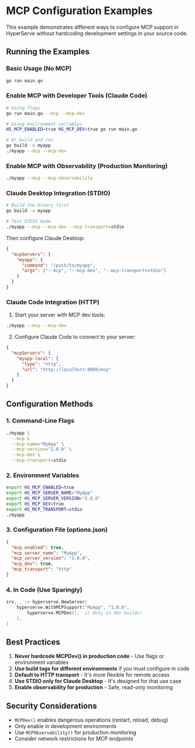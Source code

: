# MCP Configuration Examples

This example demonstrates different ways to configure MCP support in HyperServe without hardcoding development settings in your source code.

## Running the Examples

### Basic Usage (No MCP)
```bash
go run main.go
```

### Enable MCP with Developer Tools (Claude Code)
```bash
# Using flags
go run main.go --mcp --mcp-dev

# Using environment variables
HS_MCP_ENABLED=true HS_MCP_DEV=true go run main.go

# Or build and run
go build -o myapp
./myapp --mcp --mcp-dev
```

### Enable MCP with Observability (Production Monitoring)
```bash
./myapp --mcp --mcp-observability
```

### Claude Desktop Integration (STDIO)
```bash
# Build the binary first
go build -o myapp

# Test STDIO mode
./myapp --mcp --mcp-dev --mcp-transport=stdio
```

Then configure Claude Desktop:
```json
{
  "mcpServers": {
    "myapp": {
      "command": "/path/to/myapp",
      "args": ["--mcp", "--mcp-dev", "--mcp-transport=stdio"]
    }
  }
}
```

### Claude Code Integration (HTTP)

1. Start your server with MCP dev tools:
```bash
./myapp --mcp --mcp-dev
```

2. Configure Claude Code to connect to your server:
```json
{
  "mcpServers": {
    "myapp-local": {
      "type": "http",
      "url": "http://localhost:8080/mcp"
    }
  }
}
```

## Configuration Methods

### 1. Command-Line Flags
```bash
./myapp \
  --mcp \
  --mcp-name="MyApp" \
  --mcp-version="2.0.0" \
  --mcp-dev \
  --mcp-transport=stdio
```

### 2. Environment Variables
```bash
export HS_MCP_ENABLED=true
export HS_MCP_SERVER_NAME="MyApp"
export HS_MCP_SERVER_VERSION="2.0.0"
export HS_MCP_DEV=true
export HS_MCP_TRANSPORT=stdio
./myapp
```

### 3. Configuration File (options.json)
```json
{
  "mcp_enabled": true,
  "mcp_server_name": "MyApp",
  "mcp_server_version": "2.0.0",
  "mcp_dev": true,
  "mcp_transport": "http"
}
```

### 4. In Code (Use Sparingly)
```go
srv, _ := hyperserve.NewServer(
    hyperserve.WithMCPSupport("MyApp", "1.0.0",
        hyperserve.MCPDev(),  // Only in dev builds!
    ),
)
```

## Best Practices

1. **Never hardcode MCPDev() in production code** - Use flags or environment variables
2. **Use build tags for different environments** if you must configure in code
3. **Default to HTTP transport** - It's more flexible for remote access
4. **Use STDIO only for Claude Desktop** - It's designed for that use case
5. **Enable observability for production** - Safe, read-only monitoring

## Security Considerations

- `MCPDev()` enables dangerous operations (restart, reload, debug)
- Only enable in development environments
- Use `MCPObservability()` for production monitoring
- Consider network restrictions for MCP endpoints